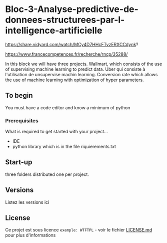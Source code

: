 # Bloc-3-Analyse-predictive-de-donnees-structurees-par-l-intelligence-artificielle

https://share.vidyard.com/watch/MCy4D7HHcFTvzERXCCdynk?

https://www.francecompetences.fr/recherche/rncp/35288/

In this block we will have three projects.
Wallmart, which consists of the use of supervising machine learning to predict data.
Uber qui consiste à l'utilisation de unsupervise machin learning.
Conversion rate which allows the use of machine learning with optimization of hyper parameters.

## To begin

You must have a code editor and know a minimum of python

### Prerequisites

What is required to get started with your project...

- IDE
- python library which is in the file riquierements.txt

## Start-up

three folders distributed one per project.


## Versions
Listez les versions ici 


## License

Ce projet est sous licence ``exemple: WTFTPL`` - voir le fichier [LICENSE.md](LICENSE.md) pour plus d'informations
